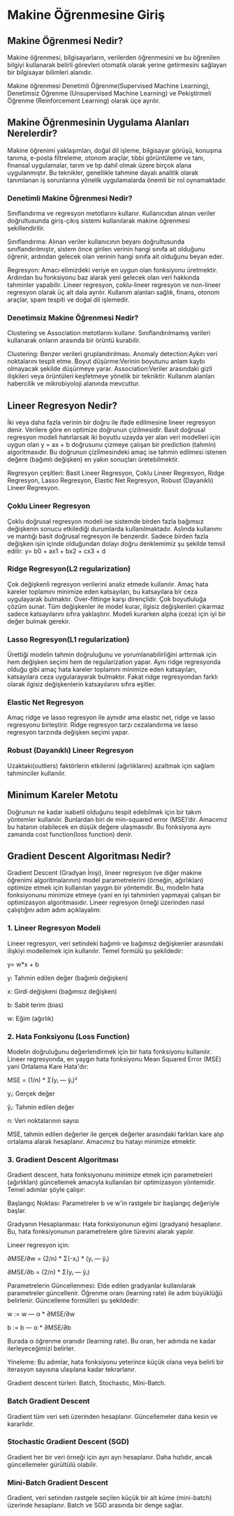 # Makine Öğrenmesine Giriş
## Makine Öğrenmesi Nedir?
Makine öğrenmesi, bilgisayarların, verilerden öğrenmesini ve bu öğrenilen bilgiyi kullanarak belirli görevleri otomatik olarak yerine getirmesini sağlayan bir bilgisayar bilimleri alanıdır.

Makine öğrenmesi Denetimli Öğrenme(Supervised Machine Learning), Denetimsiz Öğrenme (Unsupervised Machine Learning) ve Pekiştirmeli Öğrenme (Reinforcement Learning) olarak üçe ayrılır.

## Makine Öğrenmesinin Uygulama Alanları Nerelerdir?
Makine öğrenimi yaklaşımları, doğal dil işleme, bilgisayar görüşü, konuşma tanıma, e-posta filtreleme, otonom araçlar, tıbbi görüntüleme ve tanı, finansal uygulamalar, tarım ve tıp dahil olmak üzere birçok alana uygulanmıştır. Bu teknikler, genellikle tahmine dayalı analitik olarak tanımlanan iş sorunlarına yönelik uygulamalarda önemli bir rol oynamaktadır.

### Denetimli Makine Öğrenmesi Nedir?
Sınıflandırma ve regresyon metotlarını kullanır. Kullanıcıdan alınan veriler doğrultusunda giriş-çıkış sistemi kullanılarak makine öğrenmesi şekillendirilir. 

Sınıflandırma: Alınan veriler kullanıcının beyanı doğrultusunda sınıflandırılmıştır, sistem önce girilen verinin hangi sınıfa ait olduğunu öğrenir, ardından gelecek olan verinin hangi sınıfa ait olduğunu beyan eder.

Regresyon: Amacı elimizdeki veriye en uygun olan fonksiyonu üretmektir. Ardından bu fonksiyonu baz alarak yeni gelecek olan veri hakkında tahminler yapabilir. Lineer regresyon, çoklu-lineer regresyon ve non-lineer regresyon olarak üç alt dala ayrılır.
Kullanım alanları sağlık, finans, otonom araçlar, spam tespiti ve doğal dil işlemedir.

### Denetimsiz Makine Öğrenmesi Nedir?
Clustering ve Association metotlarını kullanır. Sınıflandırılmamış verileri kullanarak onların arasında bir örüntü kurabilir.

Clustering: Benzer verileri gruplandırılması.
Anomaly detection:Aykırı veri noktalarını tespit etme.
Boyut düşürme:Verinin boyutunu anlam kaybı olmayacak şekilde düşürmeye yarar.
Association:Veriler arasındaki gizli ilişkileri veya örüntüleri keşfetmeye yönelik bir tekniktir.
Kullanım alanları habercilik ve mikrobiyoloji alanında mevcuttur.

## Lineer Regresyon Nedir?
İki veya daha fazla verinin bir doğru ile ifade edilmesine lineer regresyon denir. Verilere göre en optimize doğrunun çizilmesidir.
Basit doğrusal regresyon modeli hatırlarsak iki boyutlu uzayda yer alan veri modelleri için uygun olan y = ax + b doğrusunu çizmeye çalışan bir prediction (tahmin) algoritmasıdır. Bu doğrunun çizilmesindeki amaç ise tahmin edilmesi istenen değere (bağımlı değişken) en yakın sonuçları üretebilmektir.

Regresyon çeşitleri: Basit Lineer Regresyon, Çoklu Lineer Regresyon, Ridge Regresyon, Lasso Regresyon, Elastic Net Regresyon, 
Robust (Dayanıklı) Lineer Regresyon.

### Çoklu Lineer Regresyon
Çoklu doğrusal regresyon modeli ise sistemde birden fazla bağımsız değişkenin sonucu etkilediği durumlarda kullanılmaktadır. Aslında kullanımı ve mantığı basit doğrusal regresyon ile benzerdir. Sadece birden fazla değişken işin içinde olduğundan dolayı doğru denklemimiz şu şekilde temsil edilir:
y= b0 + ax1 + bx2 + cx3 + d

### Ridge Regresyon(L2 regularization)
Çok değişkenli regresyon verilerini analiz etmede kullanılır. Amaç hata kareler toplamını minimize eden katsayıları, bu katsayılara bir ceza uygulayarak bulmaktır. Over-fittinge karşı dirençlidir. Çok boyutluluğa çözüm sunar. Tüm değişkenler ile model kurar, ilgisiz değişkenleri çıkarmaz sadece katsayılarını sıfıra yaklaştırır. Modeli kurarken alpha (ceza) için iyi bir değer bulmak gerekir.
 
### Lasso Regresyon(L1 regularization)
Ürettiği modelin tahmin doğruluğunu ve yorumlanabilirliğini arttırmak için hem değişken seçimi hem de regularization yapar. Aynı ridge regresyonda olduğu gibi amaç hata kareler toplamını minimize eden katsayıları, katsayılara ceza uygularayarak bulmaktır. Fakat ridge regresyondan farklı olarak ilgisiz değişkenlerin katsayılarını sıfıra eşitler.
 
### Elastic Net Regresyon
Amaç ridge ve lasso regresyon ile aynıdır ama elastic net, ridge ve lasso regresyonu birleştirir. Ridge regresyon tarzı cezalandırma ve lasso regresyon tarzında değişken seçimi yapar.
 
### Robust (Dayanıklı) Lineer Regresyon
Uzaktaki(outliers) faktörlerin etkilerini (ağırlıklarını) azaltmak için sağlam tahminciler kullanılır.

## Minimum Kareler Metotu
Doğrunun ne kadar isabetli olduğunu tespit edebilmek için bir takım yöntemler kullanılır. Bunlardan biri de min-squared error (MSE)’dir. Amacımız bu hatanın olabilecek en düşük değere ulaşmasıdır. Bu fonksiyona aynı zamanda cost function(loss function) denir.
 
## Gradient Descent Algoritması Nedir?
Gradient Descent (Gradyan İnişi), lineer regresyon (ve diğer makine öğrenimi algoritmalarının) model parametrelerini (örneğin, ağırlıkları) optimize etmek için kullanılan yaygın bir yöntemdir. Bu, modelin hata fonksiyonunu minimize etmeye (yani en iyi tahminleri yapmaya) çalışan bir optimizasyon algoritmasıdır. Lineer regresyon örneği üzerinden nasıl çalıştığını adım adım açıklayalım:

### 1. Lineer Regresyon Modeli

Lineer regresyon, veri setindeki bağımlı ve bağımsız değişkenler arasındaki ilişkiyi modellemek için kullanılır. Temel formülü şu şekildedir:

y= w*x + b

y: Tahmin edilen değer (bağımlı değişken)

x: Girdi değişkeni (bağımsız değişken)

b: Sabit terim (bias)

w​: Eğim (ağırlık)

### 2. Hata Fonksiyonu (Loss Function)

Modelin doğruluğunu değerlendirmek için bir hata fonksiyonu kullanılır. Lineer regresyonda, en yaygın hata fonksiyonu Mean Squared Error (MSE) yani Ortalama Kare Hata'dır:

MSE = (1/n) * Σ(yᵢ — ŷᵢ)²

yᵢ: Gerçek değer

ŷᵢ: Tahmin edilen değer

n: Veri noktalarının sayısı

MSE, tahmin edilen değerler ile gerçek değerler arasındaki farkları kare alıp ortalama alarak hesaplanır. Amacımız bu hatayı minimize etmektir.

### 3. Gradient Descent Algoritması

Gradient descent, hata fonksiyonunu minimize etmek için parametreleri (ağırlıkları) güncellemek amacıyla kullanılan bir optimizasyon yöntemidir. Temel adımlar şöyle çalışır:

Başlangıç Noktası: Parametreler b ve w​'in rastgele bir başlangıç değeriyle başlar.

Gradyanın Hesaplanması: Hata fonksiyonunun eğimi (gradyanı) hesaplanır. Bu, hata fonksiyonunun parametrelere göre türevini alarak yapılır. 

Lineer regresyon için:

∂MSE/∂w = (2/n) * Σ(-xᵢ) * (yᵢ — ŷᵢ)

∂MSE/∂b = (2/n) * Σ(yᵢ — ŷᵢ)

Parametrelerin Güncellenmesi: Elde edilen gradyanlar kullanılarak parametreler güncellenir. Öğrenme oranı (learning rate) ile adım büyüklüğü belirlenir. Güncelleme formülleri şu şekildedir:

w := w — α * ∂MSE/∂w

b := b — α * ∂MSE/∂b

Burada α öğrenme oranıdır (learning rate). Bu oran, her adımda ne kadar ilerleyeceğimizi belirler.

Yineleme: Bu adımlar, hata fonksiyonu yeterince küçük olana veya belirli bir iterasyon sayısına ulaşılana kadar tekrarlanır.

Gradient descent türleri: Batch, Stochastic, Mini-Batch.

### Batch Gradient Descent
Gradient tüm veri seti üzerinden hesaplanır. Güncellemeler daha kesin ve kararlıdır.

### Stochastic Gradient Descent (SGD)
Gradient her bir veri örneği için ayrı ayrı hesaplanır. Daha hızlıdır, ancak güncellemeler gürültülü olabilir.

### Mini-Batch Gradient Descent
Gradient, veri setinden rastgele seçilen küçük bir alt küme (mini-batch) üzerinde hesaplanır. Batch ve SGD arasında bir denge sağlar.
